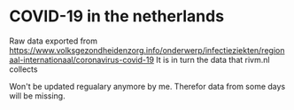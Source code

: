 # COVID-19 in the netherlands

Raw data exported from https://www.volksgezondheidenzorg.info/onderwerp/infectieziekten/regionaal-internationaal/coronavirus-covid-19
It is in turn the data that rivm.nl collects

Won't be updated regualary anymore by me. Therefor data from some days will be missing.
